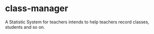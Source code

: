 # class-manager
A Statistic System for teachers intends to help teachers record classes, students and so on. 
